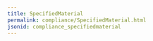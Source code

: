```yaml
---
title: SpecifiedMaterial
permalink: compliance/SpecifiedMaterial.html
jsonid: compliance_specifiedmaterial
---
```

